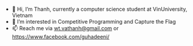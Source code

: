 - 👋 Hi, I’m Thanh, currently a computer science student at VinUniversity, Vietnam
- 👀 I’m interested in Competitive Programming and Capture the Flag
- 📫 Reach me via wt.vathanh@gmail.com or https://www.facebook.com/guhadeeni/
